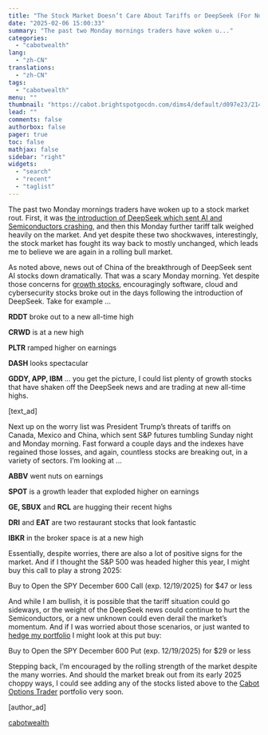 ```yaml
---
title: "The Stock Market Doesn’t Care About Tariffs or DeepSeek (For Now)"
date: "2025-02-06 15:00:33"
summary: "The past two Monday mornings traders have woken u..."
categories:
  - "cabotwealth"
lang:
  - "zh-CN"
translations:
  - "zh-CN"
tags:
  - "cabotwealth"
menu: ""
thumbnail: "https://cabot.brightspotgocdn.com/dims4/default/d097e23/2147483647/strip/true/crop/3409x2576+227+0/resize/90x68!/quality/90/?url=https%3A%2F%2Fk2-prod-cabot.s3.us-east-1.amazonaws.com%2Fbrightspot%2Fcd%2F26%2F67f5d9454d37a799065bc368b0fd%2Fistock-168324177.jpg"
lead: ""
comments: false
authorbox: false
pager: true
toc: false
mathjax: false
sidebar: "right"
widgets:
  - "search"
  - "recent"
  - "taglist"
---
```


The past two Monday mornings traders have woken up to a stock market rout. First, it was [the introduction of DeepSeek which sent AI and Semiconductors crashing](https://www.cabotwealth.com/daily/tech-stocks/nvidia-nvda-cracks-on-deepseek-news), and then this Monday further tariff talk weighed heavily on the market. And yet despite these two shockwaves, interestingly, the stock market has fought its way back to mostly unchanged, which leads me to believe we are again in a rolling bull market.

As noted above, news out of China of the breakthrough of DeepSeek sent AI stocks down dramatically. That was a scary Monday morning. Yet despite those concerns for [growth stocks](https://www.cabotwealth.com/daily/growth-stocks), encouragingly software, cloud and cybersecurity stocks broke out in the days following the introduction of DeepSeek. Take for example …

**RDDT** broke out to a new all-time high

**CRWD** is at a new high

**PLTR** ramped higher on earnings

**DASH** looks spectacular

**GDDY, APP, IBM** … you get the picture, I could list plenty of growth stocks that have shaken off the DeepSeek news and are trading at new all-time highs.

[text\_ad]

Next up on the worry list was President Trump’s threats of tariffs on Canada, Mexico and China, which sent S&P futures tumbling Sunday night and Monday morning. Fast forward a couple days and the indexes have regained those losses, and again, countless stocks are breaking out, in a variety of sectors. I’m looking at …

**ABBV** went nuts on earnings

**SPOT** is a growth leader that exploded higher on earnings

**GE, SBUX** and **RCL** are hugging their recent highs

**DRI** and **EAT** are two restaurant stocks that look fantastic

**IBKR** in the broker space is at a new high

Essentially, despite worries, there are also a lot of positive signs for the market. And if I thought the S&P 500 was headed higher this year, I might buy this call to play a strong 2025:

Buy to Open the SPY December 600 Call (exp. 12/19/2025) for $47 or less

And while I am bullish, it is possible that the tariff situation could go sideways, or the weight of the DeepSeek news could continue to hurt the Semiconductors, or a new unknown could even derail the market’s momentum. And if I was worried about those scenarios, or just wanted to [hedge my portfolio](https://www.cabotwealth.com/daily/options-trading/options-hedge-portfolio) I might look at this put buy:

Buy to Open the SPY December 600 Put (exp. 12/19/2025) for $29 or less

Stepping back, I’m encouraged by the rolling strength of the market despite the many worries. And should the market break out from its early 2025 choppy ways, I could see adding any of the stocks listed above to the [Cabot Options Trader](https://www.cabotwealth.com/subscription-offers/cabot-options-trader/) portfolio very soon.

[author\_ad]

[cabotwealth](https://www.cabotwealth.com/daily/options-trading/stock-market-doesnt-care-tariffs-deepseek)
